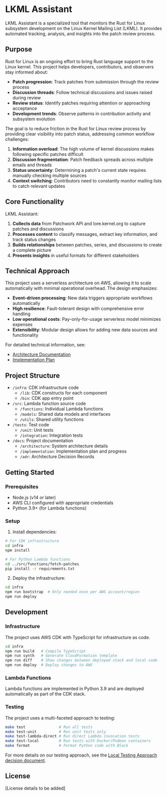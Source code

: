 # LKML Assistant

LKML Assistant is a specialized tool that monitors the Rust for Linux subsystem development on the Linux Kernel Mailing List (LKML). It provides automated tracking, analysis, and insights into the patch review process.

## Purpose

Rust for Linux is an ongoing effort to bring Rust language support to the Linux kernel. This project helps developers, contributors, and observers stay informed about:

- **Patch progression**: Track patches from submission through the review process
- **Discussion threads**: Follow technical discussions and issues raised during review
- **Review status**: Identify patches requiring attention or approaching acceptance
- **Development trends**: Observe patterns in contribution activity and subsystem evolution

The goal is to reduce friction in the Rust for Linux review process by providing clear visibility into patch status, addressing common workflow challenges:

1. **Information overload**: The high volume of kernel discussions makes following specific patches difficult
2. **Discussion fragmentation**: Patch feedback spreads across multiple emails and threads
3. **Status uncertainty**: Determining a patch's current state requires manually checking multiple sources
4. **Context switching**: Contributors need to constantly monitor mailing lists to catch relevant updates

## Core Functionality

LKML Assistant:

1. **Collects data** from Patchwork API and lore.kernel.org to capture patches and discussions
2. **Processes content** to classify messages, extract key information, and track status changes
3. **Builds relationships** between patches, series, and discussions to create a complete picture
4. **Presents insights** in useful formats for different stakeholders

## Technical Approach

This project uses a serverless architecture on AWS, allowing it to scale automatically with minimal operational overhead. The design emphasizes:

- **Event-driven processing**: New data triggers appropriate workflows automatically
- **High resilience**: Fault-tolerant design with comprehensive error handling
- **Low operational costs**: Pay-only-for-usage serverless model minimizes expenses
- **Extensibility**: Modular design allows for adding new data sources and functionality

For detailed technical information, see:
- [Architecture Documentation](./docs/architecture/)
- [Implementation Plan](./docs/implementation/)

## Project Structure

- `/infra`: CDK infrastructure code
  - `/lib`: CDK constructs for each component
  - `/bin`: CDK app entry point
- `/src`: Lambda function source code
  - `/functions`: Individual Lambda functions
  - `/models`: Shared data models and interfaces
  - `/utils`: Shared utility functions
- `/tests`: Test code
  - `/unit`: Unit tests
  - `/integration`: Integration tests
- `/docs`: Project documentation
  - `/architecture`: System architecture details
  - `/implementation`: Implementation plan and progress
  - `/adr`: Architecture Decision Records

## Getting Started

### Prerequisites

- Node.js (v14 or later)
- AWS CLI configured with appropriate credentials
- Python 3.9+ (for Lambda functions)

### Setup

1. Install dependencies:

```bash
# For CDK infrastructure
cd infra
npm install

# For Python Lambda functions
cd ../src/functions/fetch-patches
pip install -r requirements.txt
```

2. Deploy the infrastructure:

```bash
cd infra
npm run bootstrap  # Only needed once per AWS account/region
npm run deploy
```

## Development

### Infrastructure

The project uses AWS CDK with TypeScript for infrastructure as code.

```bash
cd infra
npm run build   # Compile TypeScript
npm run synth   # Generate CloudFormation template
npm run diff    # Show changes between deployed stack and local code
npm run deploy  # Deploy changes to AWS
```

### Lambda Functions

Lambda functions are implemented in Python 3.9 and are deployed automatically as part of the CDK stack.

### Testing

The project uses a multi-faceted approach to testing:

```bash
make test               # Run all tests
make test-unit          # Run unit tests only
make test-lambda-direct # Run direct Lambda invocation tests
make test-local         # Run tests with Docker/Podman containers
make format             # Format Python code with Black
```

For more details on our testing approach, see the [Local Testing Approach decision document](./docs/architecture/decisions/0003-local-testing-approach.md).

## License

[License details to be added]